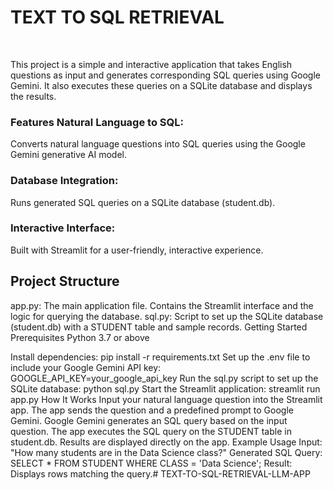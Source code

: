<h1>TEXT TO SQL RETRIEVAL</h1>
<br>
<p>This project is a simple and interactive application that takes English questions as input and generates corresponding SQL queries using Google Gemini. It also executes these queries on a SQLite database and displays the results.</p>

<h3><b>Features Natural Language to SQL:</b></h3> Converts natural language questions into SQL queries using the Google Gemini generative AI model.
<h3><b>Database Integration:</b></h3> Runs generated SQL queries on a SQLite database (student.db).
<h3><b>Interactive Interface:</b> </h3>Built with Streamlit for a user-friendly, interactive experience.
<br>
<h2><b>Project Structure</b></h2>
app.py: The main application file. Contains the Streamlit interface and the logic for querying the database.
sql.py: Script to set up the SQLite database (student.db) with a STUDENT table and sample records.
Getting Started
Prerequisites
Python 3.7 or above

Install dependencies:
pip install -r requirements.txt
Set up the .env file to include your Google Gemini API key:
GOOGLE_API_KEY=your_google_api_key
Run the sql.py script to set up the SQLite database:
python sql.py
Start the Streamlit application:
streamlit run app.py
How It Works
Input your natural language question into the Streamlit app.
The app sends the question and a predefined prompt to Google Gemini.
Google Gemini generates an SQL query based on the input question. The app executes the SQL query on the STUDENT table in student.db. Results are displayed directly on the app. Example Usage Input: "How many students are in the Data Science class?" Generated SQL Query: SELECT * FROM STUDENT WHERE CLASS = 'Data Science'; Result: Displays rows matching the query.# TEXT-TO-SQL-RETRIEVAL-LLM-APP
